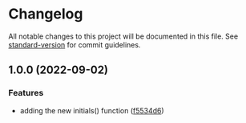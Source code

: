 # Changelog

All notable changes to this project will be documented in this file. See [standard-version](https://github.com/conventional-changelog/standard-version) for commit guidelines.

## 1.0.0 (2022-09-02)


### Features

* adding the new initials() function ([f5534d6](https://github.com/plandek-utils/ts-string-utils/commit/f5534d6f84ae4ef2bc28d46ea377a1ecb2ca1f94))
